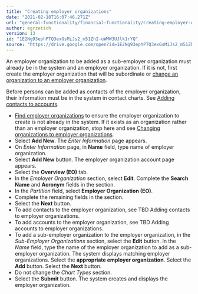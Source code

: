 ```yaml
---
title: "Creating employer organizations"
date: "2021-02-18T16:07:46.271Z"
url: "general-functionality/financial-functionality/creating-employer-organizations.html"
author: egrzetich
version: 13
id: "1E2Ng93ephPTQ3exGsMiJs2_m51ZhI-uWMW3UJlk1rYQ"
source: "https://drive.google.com/open?id=1E2Ng93ephPTQ3exGsMiJs2_m51ZhI-uWMW3UJlk1rYQ"
---
```

An employer organization to be added as a sub-employer organization must already be in the system and an employer organization. If it is not, first create the employer organization that will be subordinate or [change an organization to an employer organization](changing-organizations-to-employer-organizations.html).

Before persons can be added as contacts of the employer organization, their information must be in the system in contact charts. See [Adding contacts to accounts](adding-contacts-to-employer-organizations.html).

* [Find employer organizations](finding-employer-organizations.html) to ensure the employer organization to create is not already in the system. If it exists as an organization rather than an employer organization, stop here and see [Changing organizations to employer organizations](changing-organizations-to-employer-organizations.html).
* Select <strong>Add New</strong>. The <em>Enter Information</em> page appears.
* On <em>Enter Information</em> page, in <strong>Name</strong> field, type name of employer organization.
* Select <strong>Add New</strong> button. The employer organization account page appears.
* Select the <strong>Overview (EO)</strong> tab.
* In the <em>Employer Organization</em> section, select <strong>Edit</strong>. Complete the <strong>Search Name</strong> and <strong>Acronym</strong> fields in the section. 
* In the <em>Partition</em> field, select <strong>Employer Organization (EO)</strong>.
* Complete the remaining fields in the section.
* Select the <strong>Next</strong> button.
* To add contacts to the employer organization, see TBD Adding contacts to employer organizations.
* To add accounts to the employer organization, see TBD Adding accounts to employer organizations.
* To add a sub-employer organization to the employer organization, in the <em>Sub-Employer Organizations</em> section, select the <strong>Edit</strong> button. In the <em>Name</em> field, type the name of the employer organization to add as a sub-employer organization. The system displays matching employer organizations. Select the <strong>appropriate employer organization</strong>. Select the <strong>Add</strong> button. Select the <strong>Next</strong> button.
* Do not change the <em>Chart Types</em> section.
* Select the <strong>Submit</strong> button. The system creates and displays the employer organization.
